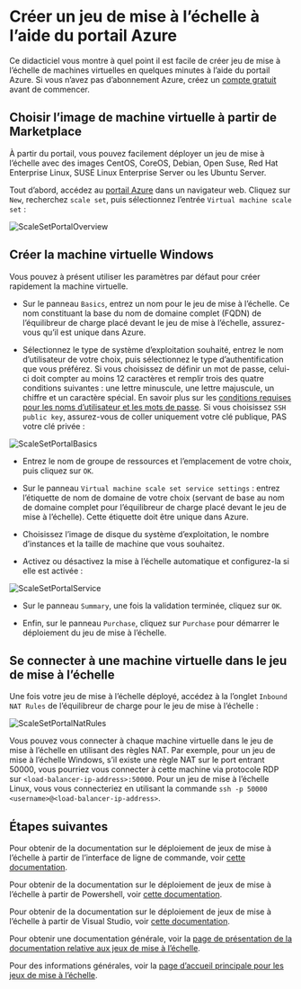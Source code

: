 <properties
	pageTitle="Création de portail d’interface de ligne de commande de jeux de mise à l’échelle | Microsoft Azure"
	description="Déployez des jeux de mise à l’échelle à l’aide du portail Azure."
	keywords="Jeux de mise à l’échelle de machine virtuelle" 
	services="virtual-machine-scale-sets"
	documentationCenter=""
	authors="gatneil"
	manager="madhana"
	editor="tysonn"
	tags="azure-resource-manager" />

<tags
	ms.service="virtual-machine"
	ms.workload="infrastructure-services"
	ms.tgt_pltfrm="vm"
	ms.devlang="na"
	ms.topic="article"
	ms.date="09/15/2016"
	ms.author="gatneil"/>

# Créer un jeu de mise à l’échelle à l’aide du portail Azure

Ce didacticiel vous montre à quel point il est facile de créer jeu de mise à l’échelle de machines virtuelles en quelques minutes à l’aide du portail Azure. Si vous n’avez pas d’abonnement Azure, créez un [compte gratuit](https://azure.microsoft.com/free/) avant de commencer.

## Choisir l’image de machine virtuelle à partir de Marketplace

À partir du portail, vous pouvez facilement déployer un jeu de mise à l’échelle avec des images CentOS, CoreOS, Debian, Open Suse, Red Hat Enterprise Linux, SUSE Linux Enterprise Server ou les Ubuntu Server.

Tout d’abord, accédez au [portail Azure](https://portal.azure.com) dans un navigateur web. Cliquez sur `New`, recherchez `scale set`, puis sélectionnez l’entrée `Virtual machine scale set` :

![ScaleSetPortalOverview](./media/virtual-machine-scale-sets-portal-create/ScaleSetPortalOverview.PNG)

## Créer la machine virtuelle Windows

Vous pouvez à présent utiliser les paramètres par défaut pour créer rapidement la machine virtuelle.

* Sur le panneau `Basics`, entrez un nom pour le jeu de mise à l’échelle. Ce nom constituant la base du nom de domaine complet (FQDN) de l’équilibreur de charge placé devant le jeu de mise à l’échelle, assurez-vous qu’il est unique dans Azure.

* Sélectionnez le type de système d’exploitation souhaité, entrez le nom d’utilisateur de votre choix, puis sélectionnez le type d’authentification que vous préférez. Si vous choisissez de définir un mot de passe, celui-ci doit compter au moins 12 caractères et remplir trois des quatre conditions suivantes : une lettre minuscule, une lettre majuscule, un chiffre et un caractère spécial. En savoir plus sur les [conditions requises pour les noms d’utilisateur et les mots de passe](../virtual-machines/virtual-machines-windows-faq.md#what-are-the-username-requirements-when-creating-a-vm). Si vous choisissez `SSH public key`, assurez-vous de coller uniquement votre clé publique, PAS votre clé privée :

![ScaleSetPortalBasics](./media/virtual-machine-scale-sets-portal-create/ScaleSetPortalBasics.PNG)

* Entrez le nom de groupe de ressources et l’emplacement de votre choix, puis cliquez sur `OK`.

* Sur le panneau `Virtual machine scale set service settings` : entrez l’étiquette de nom de domaine de votre choix (servant de base au nom de domaine complet pour l’équilibreur de charge placé devant le jeu de mise à l’échelle). Cette étiquette doit être unique dans Azure.

* Choisissez l’image de disque du système d’exploitation, le nombre d’instances et la taille de machine que vous souhaitez.

* Activez ou désactivez la mise à l’échelle automatique et configurez-la si elle est activée :

![ScaleSetPortalService](./media/virtual-machine-scale-sets-portal-create/ScaleSetPortalService.PNG)

* Sur le panneau `Summary`, une fois la validation terminée, cliquez sur `OK`.

* Enfin, sur le panneau `Purchase`, cliquez sur `Purchase` pour démarrer le déploiement du jeu de mise à l’échelle.

## Se connecter à une machine virtuelle dans le jeu de mise à l’échelle

Une fois votre jeu de mise à l’échelle déployé, accédez à la l’onglet `Inbound NAT Rules` de l’équilibreur de charge pour le jeu de mise à l’échelle :

![ScaleSetPortalNatRules](./media/virtual-machine-scale-sets-portal-create/ScaleSetPortalNatRules.PNG)

Vous pouvez vous connecter à chaque machine virtuelle dans le jeu de mise à l’échelle en utilisant des règles NAT. Par exemple, pour un jeu de mise à l’échelle Windows, s’il existe une règle NAT sur le port entrant 50000, vous pourriez vous connecter à cette machine via protocole RDP sur `<load-balancer-ip-address>:50000`. Pour un jeu de mise à l’échelle Linux, vous vous connecteriez en utilisant la commande `ssh -p 50000 <username>@<load-balancer-ip-address>`.

## Étapes suivantes

Pour obtenir de la documentation sur le déploiement de jeux de mise à l’échelle à partir de l’interface de ligne de commande, voir [cette documentation](./virtual-machine-scale-sets-cli-quick-create.md).

Pour obtenir de la documentation sur le déploiement de jeux de mise à l’échelle à partir de Powershell, voir [cette documentation](./virtual-machine-scale-sets-windows-create.md).

Pour obtenir de la documentation sur le déploiement de jeux de mise à l’échelle à partir de Visual Studio, voir [cette documentation](./virtual-machine-scale-sets-vs-create.md).

Pour obtenir une documentation générale, voir la [page de présentation de la documentation relative aux jeux de mise à l’échelle](./virtual-machine-scale-sets-overview.md).

Pour des informations générales, voir la [page d’accueil principale pour les jeux de mise à l’échelle](https://azure.microsoft.com/services/virtual-machine-scale-sets/).

<!---HONumber=AcomDC_0928_2016-->